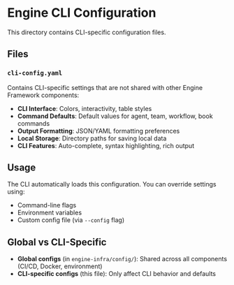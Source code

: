 # Engine CLI Configuration

This directory contains CLI-specific configuration files.

## Files

### `cli-config.yaml`
Contains CLI-specific settings that are not shared with other Engine Framework components:

- **CLI Interface**: Colors, interactivity, table styles
- **Command Defaults**: Default values for agent, team, workflow, book commands
- **Output Formatting**: JSON/YAML formatting preferences
- **Local Storage**: Directory paths for saving local data
- **CLI Features**: Auto-complete, syntax highlighting, rich output

## Usage

The CLI automatically loads this configuration. You can override settings using:
- Command-line flags
- Environment variables
- Custom config file (via `--config` flag)

## Global vs CLI-Specific

- **Global configs** (in `engine-infra/config/`): Shared across all components (CI/CD, Docker, environment)
- **CLI-specific configs** (this file): Only affect CLI behavior and defaults